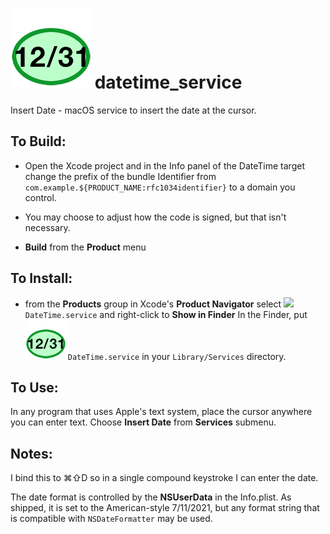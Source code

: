 # ![](images/icon_128.png) datetime_service
Insert Date - macOS service to  insert the date at the cursor.

## To Build:

* Open the Xcode project and in the Info panel of the DateTime target change the prefix of the bundle Identifier from `com.example.${PRODUCT_NAME:rfc1034identifier}`  to a domain you control.

* You may choose to adjust how the code is signed, but that isn't necessary.

* **Build** from the **Product** menu

## To Install:

* from the **Products** group in Xcode's **Product Navigator** select ![]([images/icon_64.png) `DateTime.service` and right-click to **Show in Finder** In the Finder, put ![](images/icon_64.png)  `DateTime.service` in your `Library/Services` directory.

## To Use:

In any program that uses Apple's text system, place the cursor anywhere you can enter text. Choose **Insert Date** from **Services** submenu.


## Notes:

I bind this to ⌘⇧D so in a single compound keystroke I can enter the date.

The date format is controlled by the **NSUserData** in the Info.plist. As shipped, it is set to the American-style 7/11/2021, but any format string that is compatible with `NSDateFormatter` may be used.
 
